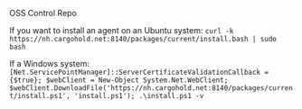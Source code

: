 
OSS Control Repo

If you want to install an agent on an Ubuntu system:
`curl -k https://nh.cargohold.net:8140/packages/current/install.bash | sudo bash`

If a Windows system:
`[Net.ServicePointManager]::ServerCertificateValidationCallback = {$true}; $webClient = New-Object System.Net.WebClient; $webClient.DownloadFile('https://nh.cargohold.net:8140/packages/current/install.ps1', 'install.ps1'); .\install.ps1 -v`

